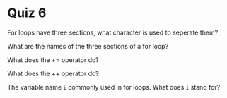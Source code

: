 # Quiz 6

For loops have three sections, what character is used to seperate them?

What are the names of the three sections of a for loop?

What does the += operator do?

What does the ++ operator do?

The variable name `i` commonly used in for loops. What does `i` stand for?
